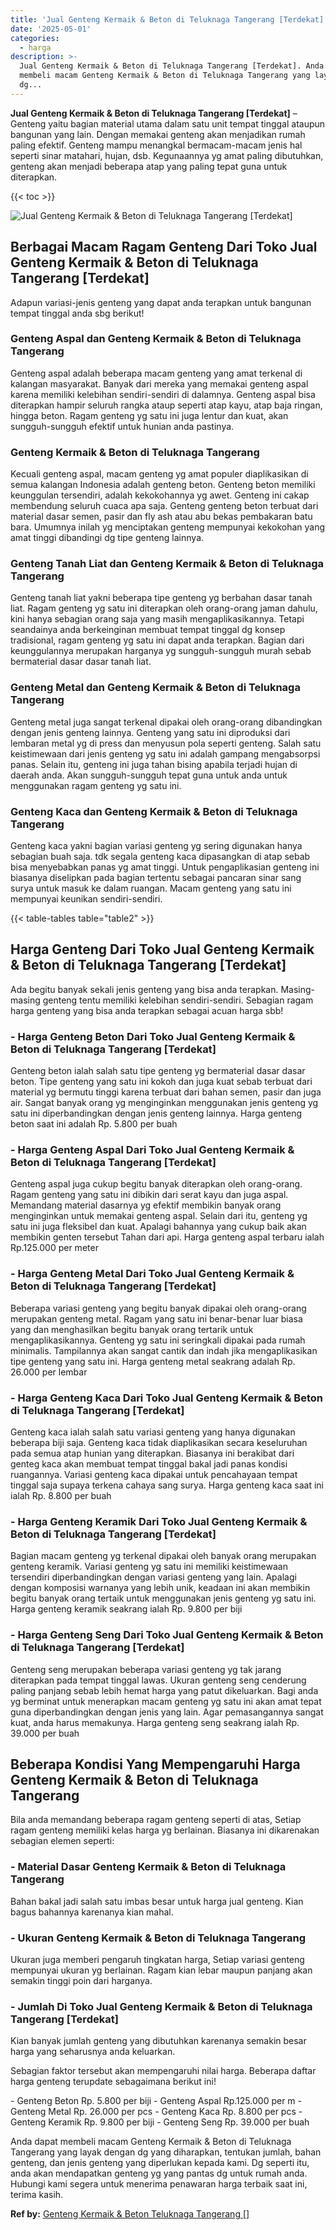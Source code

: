 ```yaml
---
title: 'Jual Genteng Kermaik & Beton di Teluknaga Tangerang [Terdekat]'
date: '2025-05-01'
categories:
  - harga
description: >-
  Jual Genteng Kermaik & Beton di Teluknaga Tangerang [Terdekat]. Anda dapat
  membeli macam Genteng Kermaik & Beton di Teluknaga Tangerang yang layak dengan
  dg...
---
```


**Jual Genteng Kermaik & Beton di Teluknaga Tangerang \[Terdekat\]** – Genteng yaitu bagian material utama dalam satu unit tempat tinggal ataupun bangunan yang lain. Dengan memakai genteng akan menjadikan rumah paling efektif. Genteng mampu menangkal bermacam-macam jenis hal seperti sinar matahari, hujan, dsb. Kegunaannya yg amat paling dibutuhkan, genteng akan menjadi beberapa atap yang paling tepat guna untuk diterapkan.

{{< toc >}}

![Jual Genteng Kermaik & Beton di Teluknaga Tangerang [Terdekat]](/images/genteng-minimalis-murah01.png)

## Berbagai Macam Ragam Genteng Dari Toko Jual Genteng Kermaik & Beton di Teluknaga Tangerang \[Terdekat\]

Adapun variasi-jenis genteng yang dapat anda terapkan untuk bangunan tempat tinggal anda sbg berikut!

### Genteng Aspal dan Genteng Kermaik & Beton di Teluknaga Tangerang

Genteng aspal adalah beberapa macam genteng yang amat terkenal di kalangan masyarakat. Banyak dari mereka yang memakai genteng aspal karena memiliki kelebihan sendiri-sendiri di dalamnya. Genteng aspal bisa diterapkan hampir seluruh rangka ataup seperti atap kayu, atap baja ringan, hingga beton. Ragam genteng yg satu ini juga lentur dan kuat, akan sungguh-sungguh efektif untuk hunian anda pastinya.

### Genteng Kermaik & Beton di Teluknaga Tangerang

Kecuali genteng aspal, macam genteng yg amat populer diaplikasikan di semua kalangan Indonesia adalah genteng beton. Genteng beton memiliki keunggulan tersendiri, adalah kekokohannya yg awet. Genteng ini cakap membendung seluruh cuaca apa saja. Genteng genteng beton terbuat dari material dasar semen, pasir dan fly ash atau abu bekas pembakaran batu bara. Umumnya inilah yg menciptakan genteng mempunyai kekokohan yang amat tinggi dibandingi dg tipe genteng lainnya.

### Genteng Tanah Liat dan Genteng Kermaik & Beton di Teluknaga Tangerang

Genteng tanah liat yakni beberapa tipe genteng yg berbahan dasar tanah liat. Ragam genteng yg satu ini diterapkan oleh orang-orang jaman dahulu, kini hanya sebagian orang saja yang masih mengaplikasikannya. Tetapi seandainya anda berkeinginan membuat tempat tinggal dg konsep tradisional, ragam genteng yg satu ini dapat anda terapkan. Bagian dari keunggulannya merupakan harganya yg sungguh-sungguh murah sebab bermaterial dasar dasar tanah liat.

### Genteng Metal dan Genteng Kermaik & Beton di Teluknaga Tangerang

Genteng metal juga sangat terkenal dipakai oleh orang-orang dibandingkan dengan jenis genteng lainnya. Genteng yang satu ini diproduksi dari lembaran metal yg di press dan menyusun pola seperti genteng. Salah satu keistimewaan dari jenis genteng yg satu ini adalah gampang mengabsorpsi panas. Selain itu, genteng ini juga tahan bising apabila terjadi hujan di daerah anda. Akan sungguh-sungguh tepat guna untuk anda untuk menggunakan ragam genteng yg satu ini.

### Genteng Kaca dan Genteng Kermaik & Beton di Teluknaga Tangerang

Genteng kaca yakni bagian variasi genteng yg sering digunakan hanya sebagian buah saja. tdk segala genteng kaca dipasangkan di atap sebab bisa menyebabkan panas yg amat tinggi. Untuk pengaplikasian genteng ini biasanya diselipkan pada bagian tertentu sebagai pancaran sinar sang surya untuk masuk ke dalam ruangan. Macam genteng yang satu ini mempunyai keunikan sendiri-sendiri.

{{< table-tables table="table2" >}}

## Harga Genteng Dari Toko Jual Genteng Kermaik & Beton di Teluknaga Tangerang \[Terdekat\]

Ada begitu banyak sekali jenis genteng yang bisa anda terapkan. Masing-masing genteng tentu memiliki kelebihan sendiri-sendiri. Sebagian ragam harga genteng yang bisa anda terapkan sebagai acuan harga sbb!

### \- Harga Genteng Beton Dari Toko Jual Genteng Kermaik & Beton di Teluknaga Tangerang \[Terdekat\]

Genteng beton ialah salah satu tipe genteng yg bermaterial dasar dasar beton. Tipe genteng yang satu ini kokoh dan juga kuat sebab terbuat dari material yg bermutu tinggi karena terbuat dari bahan semen, pasir dan juga air. Sangat banyak orang yg menginginkan menggunakan jenis genteng yg satu ini diperbandingkan dengan jenis genteng lainnya. Harga genteng beton saat ini adalah Rp. 5.800 per buah

### \- Harga Genteng Aspal Dari Toko Jual Genteng Kermaik & Beton di Teluknaga Tangerang \[Terdekat\]

Genteng aspal juga cukup begitu banyak diterapkan oleh orang-orang. Ragam genteng yang satu ini dibikin dari serat kayu dan juga aspal. Memandang material dasarnya yg efektif membikin banyak orang menginginkan untuk memakai genteng aspal. Selain dari itu, genteng yg satu ini juga fleksibel dan kuat. Apalagi bahannya yang cukup baik akan membikin genten tersebut Tahan dari api. Harga genteng aspal terbaru ialah Rp.125.000 per meter

### \- Harga Genteng Metal Dari Toko Jual Genteng Kermaik & Beton di Teluknaga Tangerang \[Terdekat\]

Beberapa variasi genteng yang begitu banyak dipakai oleh orang-orang merupakan genteng metal. Ragam yang satu ini benar-benar luar biasa yang dan menghasilkan begitu banyak orang tertarik untuk mengaplikasikannya. Genteng yg satu ini seringkali dipakai pada rumah minimalis. Tampilannya akan sangat cantik dan indah jika mengaplikasikan tipe genteng yang satu ini. Harga genteng metal seakrang adalah Rp. 26.000 per lembar

### \- Harga Genteng Kaca Dari Toko Jual Genteng Kermaik & Beton di Teluknaga Tangerang \[Terdekat\]

Genteng kaca ialah salah satu variasi genteng yang hanya digunakan beberapa biji saja. Genteng kaca tidak diaplikasikan secara keseluruhan pada semua atap hunian yang diterapkan. Biasanya ini berakibat dari genteg kaca akan membuat tempat tinggal bakal jadi panas kondisi ruangannya. Variasi genteng kaca dipakai untuk pencahayaan tempat tinggal saja supaya terkena cahaya sang surya. Harga genteng kaca saat ini ialah Rp. 8.800 per buah

### \- Harga Genteng Keramik Dari Toko Jual Genteng Kermaik & Beton di Teluknaga Tangerang \[Terdekat\]

Bagian macam genteng yg terkenal dipakai oleh banyak orang merupakan genteng keramik. Variasi genteng yg satu ini memiliki keistimewaan tersendiri diperbandingkan dengan variasi genteng yang lain. Apalagi dengan komposisi warnanya yang lebih unik, keadaan ini akan membikin begitu banyak orang tertaik untuk menggunakan jenis genteng yg satu ini. Harga genteng keramik seakrang ialah Rp. 9.800 per biji

### \- Harga Genteng Seng Dari Toko Jual Genteng Kermaik & Beton di Teluknaga Tangerang \[Terdekat\]

Genteng seng merupakan beberapa variasi genteng yg tak jarang diterapkan pada tempat tinggal lawas. Ukuran genteng seng cenderung paling panjang sebab lebih hemat harga yang patut dikeluarkan. Bagi anda yg berminat untuk menerapkan macam genteng yg satu ini akan amat tepat guna diperbandingkan dengan jenis yang lain. Agar pemasangannya sangat kuat, anda harus memakunya. Harga genteng seng seakrang ialah Rp. 39.000 per buah

## Beberapa Kondisi Yang Mempengaruhi Harga Genteng Kermaik & Beton di Teluknaga Tangerang

Bila anda memandang beberapa ragam genteng seperti di atas, Setiap ragam genteng memiliki kelas harga yg berlainan. Biasanya ini dikarenakan sebagian elemen seperti:

### \- Material Dasar Genteng Kermaik & Beton di Teluknaga Tangerang

Bahan bakal jadi salah satu imbas besar untuk harga jual genteng. Kian bagus bahannya karenanya kian mahal.

### \- Ukuran Genteng Kermaik & Beton di Teluknaga Tangerang

Ukuran juga memberi pengaruh tingkatan harga, Setiap variasi genteng mempunyai ukuran yg berlainan. Ragam kian lebar maupun panjang akan semakin tinggi poin dari harganya.

### \- Jumlah Di Toko Jual Genteng Kermaik & Beton di Teluknaga Tangerang \[Terdekat\]

Kian banyak jumlah genteng yang dibutuhkan karenanya semakin besar harga yang seharusnya anda keluarkan.

Sebagian faktor tersebut akan mempengaruhi nilai harga. Beberapa daftar harga genteng terupdate sebagaimana berikut ini!

\- Genteng Beton Rp. 5.800 per biji - Genteng Aspal Rp.125.000 per m - Genteng Metal Rp. 26.000 per pcs - Genteng Kaca Rp. 8.800 per pcs - Genteng Keramik Rp. 9.800 per biji - Genteng Seng Rp. 39.000 per buah

Anda dapat membeli macam Genteng Kermaik & Beton di Teluknaga Tangerang yang layak dengan dg yang diharapkan, tentukan jumlah, bahan genteng, dan jenis genteng yang diperlukan kepada kami. Dg seperti itu, anda akan mendapatkan genteng yg yang pantas dg untuk rumah anda. Hubungi kami segera untuk menerima penawaran harga terbaik saat ini, terima kasih.

**Ref by:**  [Genteng Kermaik & Beton  Teluknaga Tangerang []](https://id.wikipedia.org/wiki/Genteng)
